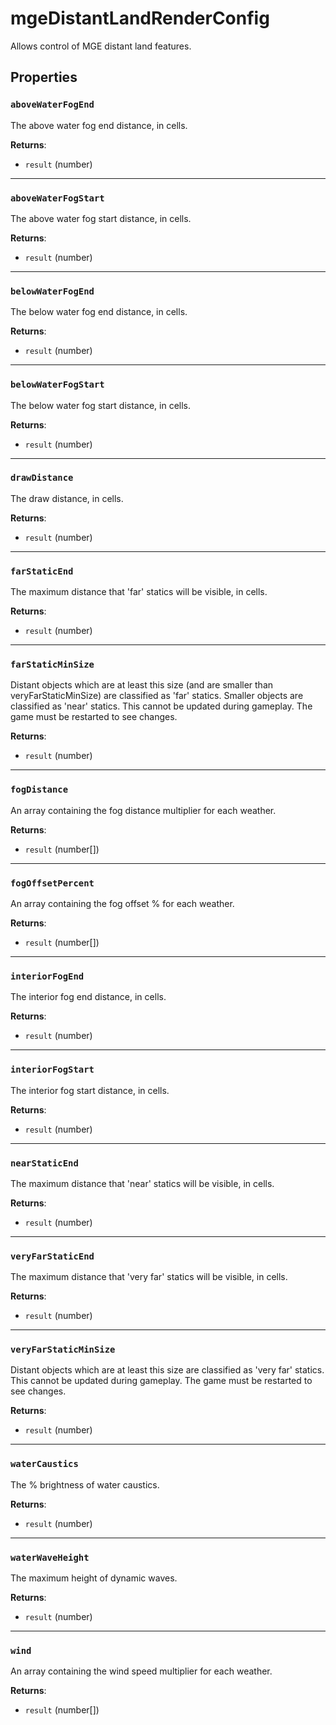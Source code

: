 # mgeDistantLandRenderConfig
<div class="search_terms" style="display: none">mgedistantlandrenderconfig</div>

<!---
	This file is autogenerated. Do not edit this file manually. Your changes will be ignored.
	More information: https://github.com/MWSE/MWSE/tree/master/docs
-->

Allows control of MGE distant land features.

## Properties

### `aboveWaterFogEnd`
<div class="search_terms" style="display: none">abovewaterfogend</div>

The above water fog end distance, in cells.

**Returns**:

* `result` (number)

***

### `aboveWaterFogStart`
<div class="search_terms" style="display: none">abovewaterfogstart</div>

The above water fog start distance, in cells.

**Returns**:

* `result` (number)

***

### `belowWaterFogEnd`
<div class="search_terms" style="display: none">belowwaterfogend</div>

The below water fog end distance, in cells.

**Returns**:

* `result` (number)

***

### `belowWaterFogStart`
<div class="search_terms" style="display: none">belowwaterfogstart</div>

The below water fog start distance, in cells.

**Returns**:

* `result` (number)

***

### `drawDistance`
<div class="search_terms" style="display: none">drawdistance</div>

The draw distance, in cells.

**Returns**:

* `result` (number)

***

### `farStaticEnd`
<div class="search_terms" style="display: none">farstaticend</div>

The maximum distance that 'far' statics will be visible, in cells.

**Returns**:

* `result` (number)

***

### `farStaticMinSize`
<div class="search_terms" style="display: none">farstaticminsize</div>

Distant objects which are at least this size (and are smaller than veryFarStaticMinSize) are classified as 'far' statics. Smaller objects are classified as 'near' statics. This cannot be updated during gameplay. The game must be restarted to see changes.

**Returns**:

* `result` (number)

***

### `fogDistance`
<div class="search_terms" style="display: none">fogdistance</div>

An array containing the fog distance multiplier for each weather.

**Returns**:

* `result` (number[])

***

### `fogOffsetPercent`
<div class="search_terms" style="display: none">fogoffsetpercent</div>

An array containing the fog offset % for each weather.

**Returns**:

* `result` (number[])

***

### `interiorFogEnd`
<div class="search_terms" style="display: none">interiorfogend</div>

The interior fog end distance, in cells.

**Returns**:

* `result` (number)

***

### `interiorFogStart`
<div class="search_terms" style="display: none">interiorfogstart</div>

The interior fog start distance, in cells.

**Returns**:

* `result` (number)

***

### `nearStaticEnd`
<div class="search_terms" style="display: none">nearstaticend</div>

The maximum distance that 'near' statics will be visible, in cells.

**Returns**:

* `result` (number)

***

### `veryFarStaticEnd`
<div class="search_terms" style="display: none">veryfarstaticend</div>

The maximum distance that 'very far' statics will be visible, in cells.

**Returns**:

* `result` (number)

***

### `veryFarStaticMinSize`
<div class="search_terms" style="display: none">veryfarstaticminsize</div>

Distant objects which are at least this size are classified as 'very far' statics. This cannot be updated during gameplay. The game must be restarted to see changes.

**Returns**:

* `result` (number)

***

### `waterCaustics`
<div class="search_terms" style="display: none">watercaustics</div>

The % brightness of water caustics.

**Returns**:

* `result` (number)

***

### `waterWaveHeight`
<div class="search_terms" style="display: none">waterwaveheight</div>

The maximum height of dynamic waves.

**Returns**:

* `result` (number)

***

### `wind`
<div class="search_terms" style="display: none">wind</div>

An array containing the wind speed multiplier for each weather.

**Returns**:

* `result` (number[])

